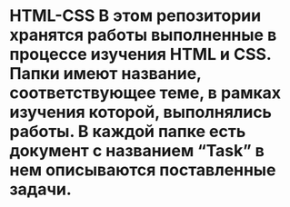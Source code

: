 # HTML-CSS В этом репозитории хранятся работы выполненные в процессе изучения HTML и CSS. Папки имеют название, соответствующее теме, в рамках изучения которой, выполнялись работы. В каждой папке есть документ с названием “Task” в нем описываются поставленные задачи.
